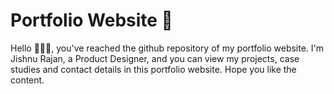 # Portfolio Website 🍧
Hello 🙋🏻‍♂️, you've reached the github repository of my portfolio website. I'm Jishnu Rajan, a Product Designer, and you can view my projects, case studies and contact details in this portfolio website. Hope you like the content.
